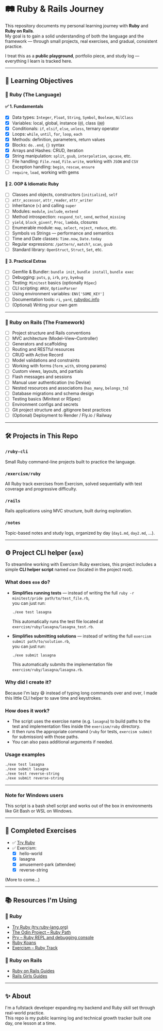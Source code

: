 # 🛤 Ruby & Rails Journey

This repository documents my personal learning journey with **Ruby** and **Ruby on Rails**.  
My goal is to gain a solid understanding of both the language and the framework — through small projects, real exercises, and gradual, consistent practice.

I treat this as a **public playground**, portfolio piece, and study log — everything I learn is tracked here.

---

## 🎯 Learning Objectives

### 🧠 Ruby (The Language)

#### ✅ 1. Fundamentals
- [X] Data types: `Integer`, `Float`, `String`, `Symbol`, `Boolean`, `NilClass`
- [X] Variables: local, global, instance (`@`), class (`@@`)
- [X] Conditionals: `if`, `elsif`, `else`, `unless`, ternary operator
- [X] Loops: `while`, `until`, `for`, `loop`, `each`
- [X] Methods: definition, parameters, return values
- [X] Blocks: `do..end`, `{}` syntax
- [X] Arrays and Hashes: CRUD, iteration
- [X] String manipulation: `split`, `gsub`, `interpolation`, `upcase`, etc.
- [ ] File handling: `File.read`, `File.write`, working with `JSON` and `CSV`
- [ ] Exception handling: `begin`, `rescue`, `ensure`
- [ ] `require`, `load`, working with gems

#### 🧱 2. OOP & Idiomatic Ruby
- [ ] Classes and objects, constructors (`initialize`), `self`
- [ ] `attr_accessor`, `attr_reader`, `attr_writer`
- [ ] Inheritance (`<`) and calling `super`
- [ ] Modules: `module`, `include`, `extend`
- [ ] Method introspection: `respond_to?`, `send`, `method_missing`
- [ ] `yield`, `block_given?`, `Proc`, `lambda`, closures
- [ ] Enumerable module: `map`, `select`, `reject`, `reduce`, etc.
- [ ] Symbols vs Strings — performance and semantics
- [ ] Time and Date classes: `Time.now`, `Date.today`
- [ ] Regular expressions: `/pattern/`, `match?`, `scan`, `gsub`
- [ ] Standard library: `OpenStruct`, `Struct`, `Set`, etc.

#### 🧪 3. Practical Extras
- [ ] Gemfile & Bundler: `bundle init`, `bundle install`, `bundle exec`
- [ ] Debugging: `puts`, `p`, `irb`, `pry`, `byebug`
- [ ] Testing: `Minitest` basics (optionally `RSpec`)
- [ ] CLI scripting: `ARGV`, `OptionParser`
- [ ] Using environment variables: `ENV['SOME_KEY']`
- [ ] Documentation tools: `ri`, `yard`, [rubydoc.info](https://rubydoc.info)
- [ ] (Optional) Writing your own gem

---

### 🚂 Ruby on Rails (The Framework)
- [ ] Project structure and Rails conventions
- [ ] MVC architecture (Model–View–Controller)
- [ ] Generators and scaffolding
- [ ] Routing and RESTful resources
- [ ] CRUD with Active Record
- [ ] Model validations and constraints
- [ ] Working with forms (`form_with`, strong params)
- [ ] Custom views, layouts, and partials
- [ ] Flash messages and sessions
- [ ] Manual user authentication (no Devise)
- [ ] Nested resources and associations (`has_many`, `belongs_to`)
- [ ] Database migrations and schema design
- [ ] Testing basics (Minitest or RSpec)
- [ ] Environment configs and secrets
- [ ] Git project structure and .gitignore best practices
- [ ] (Optional) Deployment to Render / Fly.io / Railway

---

## 🛠 Projects in This Repo

### `/ruby-cli`
Small Ruby command-line projects built to practice the language.

### `/exercism/ruby`
All Ruby track exercises from Exercism, solved sequentially with test coverage and progressive difficulty.

### `/rails`
Rails applications using MVC structure, built during exploration.

### `/notes`
Topic-based notes and study logs, organized by day (`day1.md`, `day2.md`, ...).

---

## ⚙️ Project CLI helper (`exe`)

To streamline working with Exercism Ruby exercises, this project includes a simple **CLI helper script** named `exe` (located in the project root).

### What does `exe` do?

- **Simplifies running tests** — instead of writing the full `ruby -r minitest/pride path/to/test_file.rb`,  
  you can just run:

  ```bash
  ./exe test lasagna
  ```

  This automatically runs the test file located at `exercism/ruby/lasagna/lasagna_test.rb`.

- **Simplifies submitting solutions** — instead of writing the full `exercism submit path/to/solution.rb`,  
  you can just run:

  ```bash
  ./exe submit lasagna
  ```

  This automatically submits the implementation file `exercism/ruby/lasagna/lasagna.rb`.

### Why did I create it?

Because I'm lazy 😄 instead of typing long commands over and over, I made this little CLI helper to save time and keystrokes.

### How does it work?

- The script uses the exercise name (e.g. `lasagna`) to build paths to the test and implementation files inside the `exercism/ruby` directory.
- It then runs the appropriate command (`ruby` for tests, `exercism submit` for submission) with those paths.
- You can also pass additional arguments if needed.

### Usage examples

```bash
./exe test lasagna
./exe submit lasagna
./exe test reverse-string
./exe submit reverse-string
```

---

### Note for Windows users

This script is a bash shell script and works out of the box in environments like Git Bash or WSL on Windows.

---

## 🧪 Completed Exercises

- ✅ [Try Ruby](https://try.ruby-lang.org/)
- ✅ Exercism:
  - [x] hello-world
  - [x] lasagna
  - [x] amusement-park (attendee)
  - [x] reverse-string

(More to come...)

---

## 📚 Resources I'm Using

### 🧠 Ruby

- [Try Ruby (try.ruby-lang.org)](https://try.ruby-lang.org/)
- [The Odin Project – Ruby Path](https://www.theodinproject.com/paths/full-stack-ruby-on-rails)
- [Pry – Ruby REPL and debugging console](https://github.com/pry/pry)
- [Ruby Koans](http://rubykoans.com/)
- [Exercism – Ruby Track](https://exercism.org/tracks/ruby)

### 🚂 Ruby on Rails

- [Ruby on Rails Guides](https://guides.rubyonrails.org/)
- [Rails Girls Guides](https://guides.railsgirls.com/)

---

## ✨ About

I'm a fullstack developer expanding my backend and Ruby skill set through real-world practice.  
This repo is my public learning log and technical growth tracker built one day, one lesson at a time.
